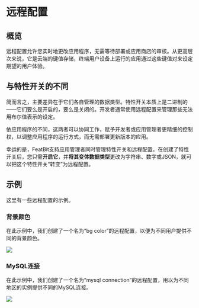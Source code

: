 
# 远程配置

## 概览

远程配置允许您实时地更改应用程序，无需等待部署或应用商店的审核。从更高层次来说，它是云端的键值存储，终端用户设备上运行的应用通过这些键值对来设定期望的用户体验。

## 与特性开关的不同

简而言之，主要差异在于它们各自管理的数据类型。特性开关本质上是二进制的——它们要么是开启的，要么是关闭的。开发者通常使用远程配置来管理那些无法用布尔值表示的设定。

依应用程序的不同，这两者可以协同工作，赋予开发者或应用管理者更精细的控制权，以调整应用程序的运行方式，而无需部署更新版本的应用。

幸运的是，FeatBit支持应用管理者同时管理特性开关和远程配置。在创建了特性开关后，您只需**开启它**，并**将其变体数据类型**更改为字符串、数字或JSON，就可以把这个特性开关“转变”为远程配置。

## 示例

这里有一些远程配置的示例。

### 背景颜色

在此示例中，我们创建了一个名为“bg color”的远程配置，以便为不同用户提供不同的背景颜色。

![](../../getting-started/assets/remote-config/001.webp)

### MySQL连接

在此示例中，我们创建了一个名为“mysql connection”的远程配置，用以为不同地区的实例提供不同的MySQL连接。

![](../../getting-started/assets/remote-config/002.webp)
